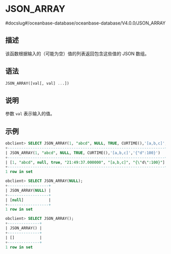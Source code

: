 JSON_ARRAY 
===============================
#docslug#/oceanbase-database/oceanbase-database/V4.0.0/JSON_ARRAY


描述 
-----------------------

该函数根据输入的（可能为空）值的列表返回包含这些值的 JSON 数组。

语法 
-----------------------

```sql
JSON_ARRAY([val[, val] ...])
```



说明 
-----------------------

参数 `val` 表示输入的值。

示例 
-----------------------

```sql
obclient> SELECT JSON_ARRAY(1, "abcd", NULL, TRUE, CURTIME(),'[a,b,c]','{"d":100}');
+---------------------------------------------------------------------+
| JSON_ARRAY(1, "abcd", NULL, TRUE, CURTIME(),'[a,b,c]','{"d":100}')   |
+---------------------------------------------------------------------+
| [1, "abcd", null, true, "21:49:37.000000", "[a,b,c]", "{\"d\":100}"] |
+---------------------------------------------------------------------+
1 row in set

obclient> SELECT JSON_ARRAY(NULL);
+------------------+
| JSON_ARRAY(NULL) |
+------------------+
| [null]           |
+------------------+
1 row in set

obclient> SELECT JSON_ARRAY();
+--------------+
| JSON_ARRAY() |
+--------------+
| []           |
+--------------+
1 row in set
```


